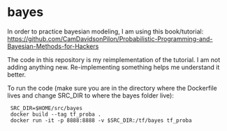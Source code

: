 # bayes

In order to practice bayesian modeling, I am using this book/tutorial:
https://github.com/CamDavidsonPilon/Probabilistic-Programming-and-Bayesian-Methods-for-Hackers

The code in this repository is my reimplementation of the tutorial. I am not adding anything new. Re-implementing something
helps me understand it better. 


To run the code (make sure you are in the directory where the Dockerfile lives and change SRC_DIR to where the bayes folder live):
```shell script
 SRC_DIR=$HOME/src/bayes
 docker build --tag tf_proba .
 docker run -it -p 8888:8888 -v $SRC_DIR:/tf/bayes tf_proba
```